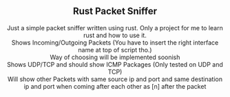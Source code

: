 <h2 align="center">Rust Packet Sniffer</h2>

<p align="center">
Just a simple packet sniffer written using rust. Only a project for me to learn rust and how to use it.<br>
Shows Incoming/Outgoing Packets (You have to insert the right interface name at top of script tho.)<br>
Way of choosing will be implemented soonish<br>
Shows UDP/TCP and should show ICMP Packages (Only tested on UDP and TCP)<br>
Will show other Packets with same source ip and port and same destination ip and port when coming after each other as [n] after the packet<br>
</p>

